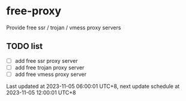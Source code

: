 
# free-proxy
Provide free ssr / trojan / vmess proxy servers


## TODO list
- [ ] add free ssr proxy server
- [ ] add free trojan proxy server
- [ ] add free vmess proxy server

Last updated at 2023-11-05 06:00:01 UTC+8, next update schedule at 2023-11-05 12:00:01 UTC+8

